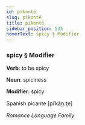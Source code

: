 ```yaml
---
id: pikontë
slug: pikontë
title: pikontë
sidebar_position: 535
hoverText: spicy § Modifier
---
```


### spicy § Modifier

**Verb**: to be spicy

**Noun**: spiciness

**Modifier**: spicy

Spanish picante [piˈkãn̪.t̪e]

*Romance Language Family*